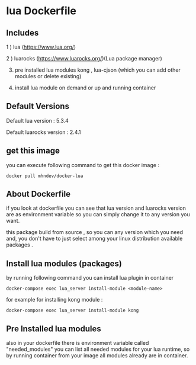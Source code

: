 # lua Dockerfile

## Includes 

1 ) lua (https://www.lua.org/)

2 ) luarocks (https://www.luarocks.org/)(Lua package manager)

3) pre installed lua modules kong , lua-cjson (which you can add other modules or delete existing)

4) install lua module on demand or up and running container

## Default Versions

Default lua version : 5.3.4

Default luarocks version : 2.4.1


## get this image

you can execute following command to get this docker image :

```
docker pull mhndev/docker-lua
```

## About Dockerfile

if you look at dockerfile you can see that 
lua version and luarocks version are as environment variable
so you can simply change it to any version you want.

this package build from source , so you can any version which you need and,
you don't have to just select among your linux distribution available packages .


## Install lua modules (packages)

by running following command you can install lua plugin in container

```
docker-compose exec lua_server install-module <module-name>
```

for example for installing kong module :

```
docker-compose exec lua_server install-module kong
```

## Pre Installed lua modules

also in your dockerfile there is environment variable called "needed_modules"
you can list all needed modules for your lua runtime, so by running container from your image
all modules already are in container.

